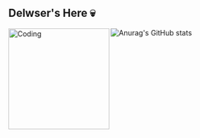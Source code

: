 ## Delwser's Here 💀
<img align="left" alt="Coding" width="200" src="https://i.pinimg.com/564x/f2/23/1f/f2231fdc75ec4819067464081a5dc0b7.jpg">

![Anurag's GitHub stats](https://github-readme-stats.vercel.app/api?username=delwser&show_icons=true&theme=radical)



<!--
**Delwser/Delwser** is a ✨ _special_ ✨ repository because its `README.md` (this file) appears on your GitHub profile.

Here are some ideas to get you started:

- 🔭 I’m currently working on ...
- 🌱 I’m currently learning ...
- 👯 I’m looking to collaborate on ...
- 🤔 I’m looking for help with ...
- 💬 Ask me about ...
- 📫 How to reach me: ...
- 😄 Pronouns: ...
- ⚡ Fun fact: ...
-->
